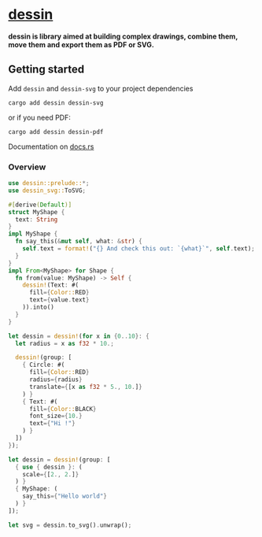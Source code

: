# [dessin](https://docs.rs/dessin/)

**dessin is library aimed at building complex drawings, combine them, move them and export them as PDF or SVG.**

## Getting started

Add `dessin` and `dessin-svg` to your project dependencies

```
cargo add dessin dessin-svg
```

or if you need PDF:

```
cargo add dessin dessin-pdf
```

Documentation on [docs.rs](https://docs.rs/dessin/0.8.2-pre/)

### Overview

```rust
use dessin::prelude::*;
use dessin_svg::ToSVG;

#[derive(Default)]
struct MyShape {
  text: String
}
impl MyShape {
  fn say_this(&mut self, what: &str) {
    self.text = format!("{} And check this out: `{what}`", self.text);
  }
}
impl From<MyShape> for Shape {
  fn from(value: MyShape) -> Self {
    dessin!(Text: #(
      fill={Color::RED}
      text={value.text}
    )).into()
  }
}

let dessin = dessin!(for x in {0..10}: {
  let radius = x as f32 * 10.;

  dessin!(group: [
    { Circle: #(
      fill={Color::RED}
      radius={radius}
      translate={[x as f32 * 5., 10.]}
    ) }
    { Text: #(
      fill={Color::BLACK}
      font_size={10.}
      text={"Hi !"}
    ) }
  ])
});

let dessin = dessin!(group: [
  { use { dessin }: (
    scale={[2., 2.]}
  ) }
  { MyShape: (
    say_this={"Hello world"}
  ) }
]);

let svg = dessin.to_svg().unwrap();

```
